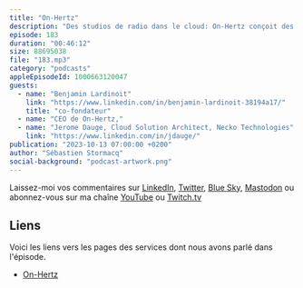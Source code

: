 ```yaml
---
title: "On-Hertz"
description: "Des studios de radio dans le cloud: On-Hertz conçoit des studios radio logiciels, ce qui permet facilement de délocaliser les infrastructures, de donner accès à des studios à des personnes non-techniques, comme des journalistes par exemple. Du studio radio traditionel au studios cloud, ou meme des studio TV pour de la news automatisée, les cas d'usage sont assez larges. Il est aussi possible de déployer ces studios dans le cloud. Dans cet épisode, on parle des cas d'usage, des solutions techniques, du choix on-prem vs cloud, des challenges rencontrés pour déployer des studios radios dans le cloud et des solutions apportées. On parle aussi technologies cloud : serverless, API Gateway, Cognito, et automatisation des déploiements avec Cloudformation."
episode: 183
duration: "00:46:12"
size: 88695038
file: "183.mp3"
category: "podcasts"
appleEpisodeId: 1000663120047
guests:
  - name: "Benjamin Lardinoit"
    link: "https://www.linkedin.com/in/benjamin-lardinoit-38194a17/"
    title: "co-fondateur"
  - name: "CEO de On-Hertz,"
  - name: "Jerome Dauge, Cloud Solution Architect, Necko Technologies"
    link: "https://www.linkedin.com/in/jdauge/"
publication: "2023-10-13 07:00:00 +0200"
author: "Sébastien Stormacq"
social-background: "podcast-artwork.png"
---
```


Laissez-moi vos commentaires sur [LinkedIn](https://www.linkedin.com/in/sebastienstormacq/), [Twitter](https://twitter.com/sebsto), [Blue Sky](https://bsky.app/profile/sebsto.bsky.social), [Mastodon](https://awscommunity.social/@sebsto) ou abonnez-vous sur ma chaîne [YouTube](https://www.youtube.com/sebsto) ou [Twitch.tv](https://www.twitch.tv/sebAWS)

## Liens

Voici les liens vers les pages des services dont nous avons parlé dans l'épisode.

- [On-Hertz](https://www.on-hertz.com/)